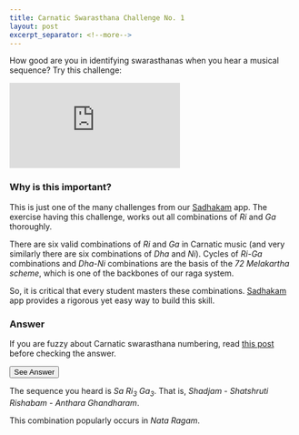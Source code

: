 ```yaml
---
title: Carnatic Swarasthana Challenge No. 1
layout: post
excerpt_separator: <!--more-->
---
```


How good are you in identifying swarasthanas when you hear a musical sequence? Try this challenge:

<div class="embed-responsive embed-responsive-16by9 mb-3">
  <iframe class='embed-responsive-item' src="https://www.youtube-nocookie.com/embed/03OLXU-ei70" frameborder="0" allow="accelerometer; autoplay; encrypted-media; gyroscope; picture-in-picture" allowfullscreen></iframe>
</div>

### Why is this important?

This is just one of the many challenges from our [Sadhakam](https://play.google.com/store/apps/details?id=org.kuyil.sadhakam) app. The exercise having this challenge, works out all combinations of <i>Ri</i> and <i>Ga</i> thoroughly.
<!--more--> 

There are six valid combinations of <i>Ri</i> and <i>Ga</i> in Carnatic music (and very similarly there are six combinations of <i>Dha</i> and <i>Ni</i>). Cycles of <i>Ri</i>-<i>Ga</i> combinations and <i>Dha</i>-<i>Ni</i> combinations are the basis of the <i>72 Melakartha scheme</i>, which is one of the backbones of our raga system.

So, it is critical that every student masters these combinations. [Sadhakam](https://play.google.com/store/apps/details?id=org.kuyil.sadhakam) app provides a rigorous yet easy way to build this skill.

### Answer

If you are fuzzy about Carnatic swarasthana numbering, read <a href='{{ site.base_url }}{% post_url /blog/2017-12-03-carnatic-swarasthanas %}'>this post</a> before checking the answer.

<button class='btn btn-primary' type='button' data-toggle='collapse' data-target='#answer-div' aria-expanded='false' aria-controls='answer-div'>See Answer</button>

<div class='collapse' id='answer-div'>
  <div class='card card-body'>
    <p>The sequence you heard is <i>Sa <i>Ri</i><sub>3</sub> <i>Ga</i><sub>3</sub></i>. That is, <i>Shadjam</i> - <i>Shatshruti <i>Ri</i>shabam</i> - <i>Anthara Ghandharam</i>.</p>
    <p class='no-trailing-space'>This combination popularly occurs in <i>Nata Ragam</i>.</p>
  </div>
</div>
